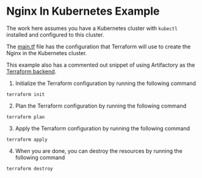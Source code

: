 # Nginx In Kubernetes Example
The work here assumes you have a Kubernetes cluster with `kubectl` installed and configured to this cluster.

The [main.tf](main.tf) file has the configuration that Terraform will use to create the Nginx in the Kubernetes cluster.

This example also has a commented out snippet of using Artifactory as the [Terraform backend](https://jfrog.com/help/r/jfrog-artifactory-documentation/terraform-backend-repository).

1. Initialize the Terraform configuration by running the following command
```shell
terraform init
```

2. Plan the Terraform configuration by running the following command
```shell
terraform plan
```

3. Apply the Terraform configuration by running the following command
```shell
terraform apply
```

4. When you are done, you can destroy the resources by running the following command
```shell
terraform destroy
```
